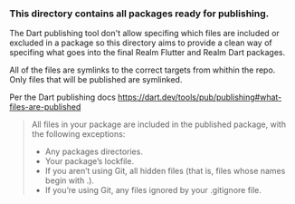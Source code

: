 ### This directory contains all packages ready for publishing. 

The Dart publishing tool don't allow specifing which files are included or 
excluded in a package so this directory aims to provide a clean way of specifing 
what goes into the final Realm Flutter and Realm Dart packages. 

All of the files are symlinks to the correct targets from 
whithin the repo. Only files that will be published are symlinked.

Per the Dart publishing docs
https://dart.dev/tools/pub/publishing#what-files-are-published

>All files in your package are included in the published package, with the 
>following exceptions:
>
> * Any packages directories.
> * Your package’s lockfile.
> * If you aren’t using Git, all hidden files (that is, files whose names begin 
> with .).
> * If you’re using Git, any files ignored by your .gitignore file.
